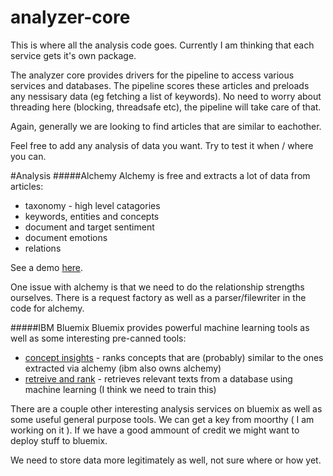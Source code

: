 # analyzer-core

This is where all the analysis code goes. Currently I am thinking that each service gets it's own package.

The analyzer core provides drivers for the pipeline to access various services and databases. The pipeline scores these articles and preloads any nessisary data (eg fetching a list of keywords). No need to worry about threading here (blocking, threadsafe etc), the pipeline will take care of that.

Again, generally we are looking to find articles that are similar to eachother. 

Feel free to add any analysis of data you want. Try to test it when / where you can. 

#Analysis
#####Alchemy
Alchemy is free and extracts a lot of data from articles:
* taxonomy - high level catagories
* keywords, entities and concepts
* document and target sentiment
* document emotions
* relations

See a demo [here](http://www.alchemyapi.com/products/demo/alchemylanguage). 

One issue with alchemy is that we need to do the relationship strengths ourselves. There is a request factory as well as a parser/filewriter in the code for alchemy. 

#####IBM Bluemix
Bluemix provides powerful machine learning tools as well as some interesting pre-canned tools:
* [concept insights](https://console.ng.bluemix.net/catalog/services/concept-insights/) - ranks concepts that are (probably) similar to the ones extracted via alchemy (ibm also owns alchemy)
* [retreive and rank](https://console.ng.bluemix.net/catalog/services/retrieve-and-rank/) - retrieves relevant texts from a database using machine learning (I think we need to train this)

There are a couple other interesting analysis services on bluemix as well as some useful general purpose tools. We can get a key from moorthy ( I am working on it ). If we have a good ammount of credit we might want to deploy stuff to bluemix. 

We need to store data more legitimately as well, not sure where or how yet. 
